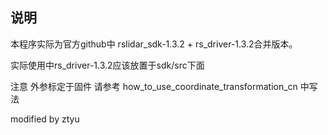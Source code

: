 ## 说明

本程序实际为官方github中 rslidar_sdk-1.3.2 + rs_driver-1.3.2合并版本。

实际使用中rs_driver-1.3.2应该放置于sdk/src下面

注意 外参标定于固件 请参考 how_to_use_coordinate_transformation_cn 中写法

modified by ztyu 
